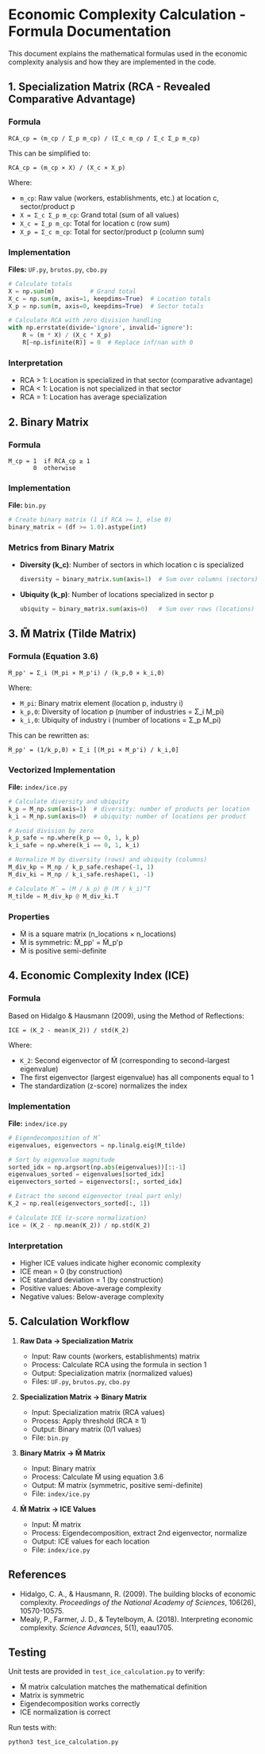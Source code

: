 # Economic Complexity Calculation - Formula Documentation

This document explains the mathematical formulas used in the economic complexity analysis and how they are implemented in the code.

## 1. Specialization Matrix (RCA - Revealed Comparative Advantage)

### Formula
```
RCA_cp = (m_cp / Σ_p m_cp) / (Σ_c m_cp / Σ_c Σ_p m_cp)
```

This can be simplified to:
```
RCA_cp = (m_cp × X) / (X_c × X_p)
```

Where:
- `m_cp`: Raw value (workers, establishments, etc.) at location c, sector/product p
- `X = Σ_c Σ_p m_cp`: Grand total (sum of all values)
- `X_c = Σ_p m_cp`: Total for location c (row sum)
- `X_p = Σ_c m_cp`: Total for sector/product p (column sum)

### Implementation
**Files:** `UF.py`, `brutos.py`, `cbo.py`

```python
# Calculate totals
X = np.sum(m)          # Grand total
X_c = np.sum(m, axis=1, keepdims=True)  # Location totals
X_p = np.sum(m, axis=0, keepdims=True)  # Sector totals

# Calculate RCA with zero division handling
with np.errstate(divide='ignore', invalid='ignore'):
    R = (m * X) / (X_c * X_p)
    R[~np.isfinite(R)] = 0  # Replace inf/nan with 0
```

### Interpretation
- RCA > 1: Location is specialized in that sector (comparative advantage)
- RCA < 1: Location is not specialized in that sector
- RCA = 1: Location has average specialization

## 2. Binary Matrix

### Formula
```
M_cp = 1  if RCA_cp ≥ 1
       0  otherwise
```

### Implementation
**File:** `bin.py`

```python
# Create binary matrix (1 if RCA >= 1, else 0)
binary_matrix = (df >= 1.0).astype(int)
```

### Metrics from Binary Matrix
- **Diversity (k_c)**: Number of sectors in which location c is specialized
  ```python
  diversity = binary_matrix.sum(axis=1)  # Sum over columns (sectors)
  ```

- **Ubiquity (k_p)**: Number of locations specialized in sector p
  ```python
  ubiquity = binary_matrix.sum(axis=0)   # Sum over rows (locations)
  ```

## 3. M̃ Matrix (Tilde Matrix)

### Formula (Equation 3.6)
```
M̃_pp' = Σ_i (M_pi × M_p'i) / (k_p,0 × k_i,0)
```

Where:
- `M_pi`: Binary matrix element (location p, industry i)
- `k_p,0`: Diversity of location p (number of industries = Σ_i M_pi)
- `k_i,0`: Ubiquity of industry i (number of locations = Σ_p M_pi)

This can be rewritten as:
```
M̃_pp' = (1/k_p,0) × Σ_i [(M_pi × M_p'i) / k_i,0]
```

### Vectorized Implementation
**File:** `index/ice.py`

```python
# Calculate diversity and ubiquity
k_p = M_np.sum(axis=1)  # diversity: number of products per location
k_i = M_np.sum(axis=0)  # ubiquity: number of locations per product

# Avoid division by zero
k_p_safe = np.where(k_p == 0, 1, k_p)
k_i_safe = np.where(k_i == 0, 1, k_i)

# Normalize M by diversity (rows) and ubiquity (columns)
M_div_kp = M_np / k_p_safe.reshape(-1, 1)
M_div_ki = M_np / k_i_safe.reshape(1, -1)

# Calculate M̃ = (M / k_p) @ (M / k_i)^T
M_tilde = M_div_kp @ M_div_ki.T
```

### Properties
- M̃ is a square matrix (n_locations × n_locations)
- M̃ is symmetric: M̃_pp' = M̃_p'p
- M̃ is positive semi-definite

## 4. Economic Complexity Index (ICE)

### Formula
Based on Hidalgo & Hausmann (2009), using the Method of Reflections:

```
ICE = (K_2 - mean(K_2)) / std(K_2)
```

Where:
- `K_2`: Second eigenvector of M̃ (corresponding to second-largest eigenvalue)
- The first eigenvector (largest eigenvalue) has all components equal to 1
- The standardization (z-score) normalizes the index

### Implementation
**File:** `index/ice.py`

```python
# Eigendecomposition of M̃
eigenvalues, eigenvectors = np.linalg.eig(M_tilde)

# Sort by eigenvalue magnitude
sorted_idx = np.argsort(np.abs(eigenvalues))[::-1]
eigenvalues_sorted = eigenvalues[sorted_idx]
eigenvectors_sorted = eigenvectors[:, sorted_idx]

# Extract the second eigenvector (real part only)
K_2 = np.real(eigenvectors_sorted[:, 1])

# Calculate ICE (z-score normalization)
ice = (K_2 - np.mean(K_2)) / np.std(K_2)
```

### Interpretation
- Higher ICE values indicate higher economic complexity
- ICE mean = 0 (by construction)
- ICE standard deviation = 1 (by construction)
- Positive values: Above-average complexity
- Negative values: Below-average complexity

## 5. Calculation Workflow

1. **Raw Data → Specialization Matrix**
   - Input: Raw counts (workers, establishments) matrix
   - Process: Calculate RCA using the formula in section 1
   - Output: Specialization matrix (normalized values)
   - Files: `UF.py`, `brutos.py`, `cbo.py`

2. **Specialization Matrix → Binary Matrix**
   - Input: Specialization matrix (RCA values)
   - Process: Apply threshold (RCA ≥ 1)
   - Output: Binary matrix (0/1 values)
   - File: `bin.py`

3. **Binary Matrix → M̃ Matrix**
   - Input: Binary matrix
   - Process: Calculate M̃ using equation 3.6
   - Output: M̃ matrix (symmetric, positive semi-definite)
   - File: `index/ice.py`

4. **M̃ Matrix → ICE Values**
   - Input: M̃ matrix
   - Process: Eigendecomposition, extract 2nd eigenvector, normalize
   - Output: ICE values for each location
   - File: `index/ice.py`

## References

- Hidalgo, C. A., & Hausmann, R. (2009). The building blocks of economic complexity. *Proceedings of the National Academy of Sciences*, 106(26), 10570-10575.
- Mealy, P., Farmer, J. D., & Teytelboym, A. (2018). Interpreting economic complexity. *Science Advances*, 5(1), eaau1705.

## Testing

Unit tests are provided in `test_ice_calculation.py` to verify:
- M̃ matrix calculation matches the mathematical definition
- Matrix is symmetric
- Eigendecomposition works correctly
- ICE normalization is correct

Run tests with:
```bash
python3 test_ice_calculation.py
```
